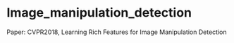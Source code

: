 # Image_manipulation_detection
Paper: CVPR2018, Learning Rich Features for Image Manipulation Detection
